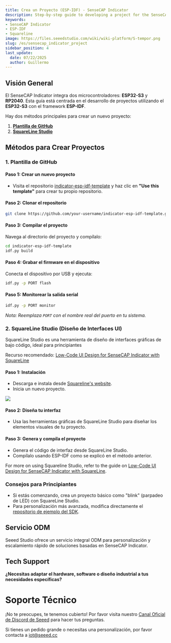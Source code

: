 ```yaml
---
title: Crea un Proyecto (ESP-IDF) - SenseCAP Indicator
description: Step-by-step guide to developing a project for the SenseCAP Indicator using ESP-IDF or Squareline Studio.
keywords: 
- SenseCAP Indicator
- ESP-IDF
- Squareline
image: https://files.seeedstudio.com/wiki/wiki-platform/S-tempor.png
slug: /es/sensecap_indicator_project
sidebar_position: 4
last_update:
  date: 07/22/2025
  author: Guillermo
---
```


## **Visión General**

El SenseCAP Indicator integra dos microcontroladores: **ESP32-S3** y **RP2040**. Esta guía está centrada en el desarrollo de proyectos utilizando el **ESP32-S3** con el framework **ESP-IDF**.

Hay dos métodos principales para crear un nuevo proyecto:

1. [**Plantilla de GitHub**](#1-plantilla-de-github)  
2. [**SquareLine Studio**](#2-squareline-studio)

## **Métodos para Crear Proyectos**

### 1. **Plantilla de GitHub**

#### Paso 1: Crear un nuevo proyecto
- Visita el repositorio [indicator-esp-idf-template](https://github.com/Seeed-Solution/indicator-esp-idf-template) y haz clic en **"Use this template"** para crear tu propio repositorio.

#### Paso 2: Clonar el repositorio

```bash
git clone https://github.com/your-username/indicator-esp-idf-template.git
```

#### Paso 3: Compilar el proyecto

Navega al directorio del proyecto y compílalo:

```bash
cd indicator-esp-idf-template
idf.py build
```

#### Paso 4: Grabar el firmware en el dispositivo

Conecta el dispositivo por USB y ejecuta:

```bash
idf.py -p PORT flash
```

#### Paso 5: Monitorear la salida serial

```bash
idf.py -p PORT monitor
```
*Nota: Reemplaza `PORT` con el nombre real del puerto en tu sistema.*

### 2. SquareLine Studio (Diseño de Interfaces UI)

SquareLine Studio es una herramienta de diseño de interfaces gráficas de bajo código, ideal para principiantes

Recurso recomendado: [Low-Code UI Design for SenseCAP Indicator with SquareLine](https://www.hackster.io/spenyan/low-code-ui-design-for-sensecap-indicator-with-squareline-9825fe) 

#### Paso 1: Instalación
- Descarga e instala desde [Squareline's website](https://studio.squareline.io/).
- Inicia un nuevo proyecto.

![](https://hackster.imgix.net/uploads/attachments/1650386/image_4QrcVcHWtG.png?auto=compress%2Cformat&w=1280&h=960)

#### Paso 2: Diseña tu interfaz

- Usa las herramientas gráficas de SquareLine Studio para diseñar los elementos visuales de tu proyecto.

#### Paso 3: Genera y compila el proyecto
- Genera el código de interfaz desde SquareLine Studio.
- Compílalo usando ESP-IDF como se explicó en el método anterior.

For more on using Squareline Studio, refer to the guide on [Low-Code UI Design for SenseCAP Indicator with SquareLine](https://www.hackster.io/spenyan/low-code-ui-design-for-sensecap-indicator-with-squareline-9825fe).

### Consejos para Principiantes
- Si estás comenzando, crea un proyecto básico como "blink" (parpadeo de LED) con SquareLine Studio.
- Para personalización más avanzada, modifica directamente el [repositorio de ejemplo del SDK](https://github.com/Seeed-Solution/SenseCAP_Indicator_ESP32).

## Servicio ODM

Seeed Studio ofrece un servicio integral ODM para personalización y escalamiento rápido de soluciones basadas en SenseCAP Indicator.

## Tech Support

**¿Necesitas adaptar el hardware, software o diseño industrial a tus necesidades específicas?**

# **Soporte Técnico**

¡No te preocupes, te tenemos cubierto! Por favor visita nuestro [Canal Oficial de Discord de Seeed](https://discord.com/invite/QqMgVwHT3X) para hacer tus preguntas.

Si tienes un pedido grande o necesitas una personalización, por favor contacta a iot@seeed.cc